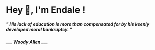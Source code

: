 <h1 title="head"> Hey 👋, I'm Endale !</h1>

**<h5><i>" His lack of education is more than compensated for by his keenly developed moral bankruptcy. "</i></h5>**

*<b>___ Woody Allen ___</b>*
